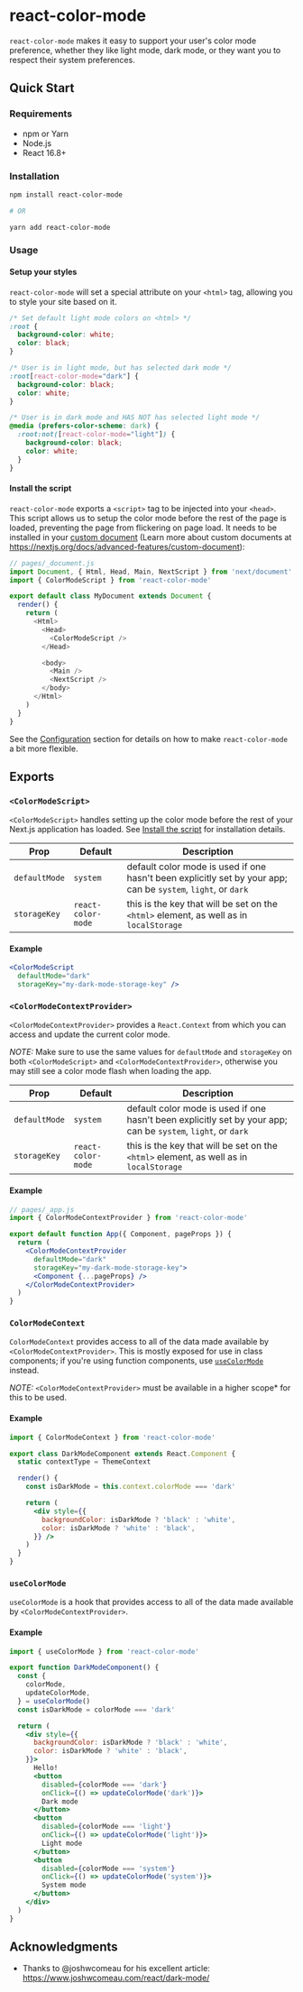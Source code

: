 # react-color-mode

`react-color-mode` makes it easy to support your user's color mode preference, whether they like light mode, dark mode, or they want you to respect their system preferences.

## Quick Start

### Requirements

* npm or Yarn
* Node.js
* React 16.8+

### Installation

```bash
npm install react-color-mode

# OR

yarn add react-color-mode
```

### Usage

#### Setup your styles

`react-color-mode` will set a special attribute on your `<html>` tag, allowing you to style your site based on it.

```css
/* Set default light mode colors on <html> */
:root {
  background-color: white;
  color: black;
}

/* User is in light mode, but has selected dark mode */
:root[react-color-mode="dark"] {
  background-color: black;
  color: white;
}

/* User is in dark mode and HAS NOT has selected light mode */
@media (prefers-color-scheme: dark) {
  :root:not([react-color-mode="light"]) {
    background-color: black;
    color: white;
  }
}
```

#### Install the script

`react-color-mode` exports a `<script>` tag to be injected into your `<head>`. This script allows us to setup the color mode before the rest of the page is loaded, preventing the page from flickering on page load. It needs to be installed in your [custom document](https://nextjs.org/docs/advanced-features/custom-document) (Learn more about custom documents at https://nextjs.org/docs/advanced-features/custom-document):

```js
// pages/_document.js
import Document, { Html, Head, Main, NextScript } from 'next/document'
import { ColorModeScript } from 'react-color-mode'

export default class MyDocument extends Document {
  render() {
    return (
      <Html>
        <Head>
          <ColorModeScript />
        </Head>

        <body>
          <Main />
          <NextScript />
        </body>
      </Html>
    )
  }
}
```

See the [Configuration](#configuration) section for details on how to make `react-color-mode` a bit more flexible.

## Exports

### `<ColorModeScript>`

`<ColorModeScript>` handles setting up the color mode before the rest of your Next.js application has loaded. See [Install the script](#install-the-script) for installation details.

| Prop          | Default           | Description                                                                                                   |
|---------------|-------------------|---------------------------------------------------------------------------------------------------------------|
| `defaultMode` | `system`          | default color mode is used if one hasn't been explicitly set by your app; can be `system`, `light`, or `dark` |
| `storageKey`  | `react-color-mode` | this is the key that will be set on the `<html>` element, as well as in `localStorage`                        |

#### Example

```jsx
<ColorModeScript
  defaultMode="dark"
  storageKey="my-dark-mode-storage-key" />
```

### `<ColorModeContextProvider>`

`<ColorModeContextProvider>` provides a `React.Context` from which you can access and update the current color mode.

*NOTE:* Make sure to use the same values for `defaultMode` and `storageKey` on both `<ColorModeScript>` and `<ColorModeContextProvider>`, otherwise you may still see a color mode flash when loading the app.

| Prop          | Default           | Description                                                                                                   |
|---------------|-------------------|---------------------------------------------------------------------------------------------------------------|
| `defaultMode` | `system`          | default color mode is used if one hasn't been explicitly set by your app; can be `system`, `light`, or `dark` |
| `storageKey`  | `react-color-mode` | this is the key that will be set on the `<html>` element, as well as in `localStorage`                        |

#### Example

```jsx
// pages/_app.js
import { ColorModeContextProvider } from 'react-color-mode'

export default function App({ Component, pageProps }) {
  return (
    <ColorModeContextProvider
      defaultMode="dark"
      storageKey="my-dark-mode-storage-key">
      <Component {...pageProps} />
    </ColorModeContextProvider>
  )
}
```

### `ColorModeContext`

`ColorModeContext` provides access to all of the data made available by `<ColorModeContextProvider>`. This is mostly exposed for use in class components; if you're using function components, use [`useColorMode`](#usecolormode) instead.

*NOTE:* `<ColorModeContextProvider>` must be available in a higher scope* for this to be used.

#### Example

```jsx
import { ColorModeContext } from 'react-color-mode'

export class DarkModeComponent extends React.Component {
  static contextType = ThemeContext

  render() {
    const isDarkMode = this.context.colorMode === 'dark'

    return (
      <div style={{
        backgroundColor: isDarkMode ? 'black' : 'white',
        color: isDarkMode ? 'white' : 'black',
      }} />
    )
  }
}
```

### `useColorMode`

`useColorMode` is a hook that provides access to all of the data made available by `<ColorModeContextProvider>`.

#### Example

```jsx
import { useColorMode } from 'react-color-mode'

export function DarkModeComponent() {
  const {
    colorMode,
    updateColorMode,
  } = useColorMode()
  const isDarkMode = colorMode === 'dark'

  return (
    <div style={{
      backgroundColor: isDarkMode ? 'black' : 'white',
      color: isDarkMode ? 'white' : 'black',
    }}>
      Hello!
      <button
        disabled={colorMode === 'dark'}
        onClick={() => updateColorMode('dark')}>
        Dark mode
      </button>
      <button
        disabled={colorMode === 'light'}
        onClick={() => updateColorMode('light')}>
        Light mode
      </button>
      <button
        disabled={colorMode === 'system'}
        onClick={() => updateColorMode('system')}>
        System mode
      </button>
    </div>
  )
}
```

## Acknowledgments

* Thanks to @joshwcomeau for his excellent article: https://www.joshwcomeau.com/react/dark-mode/
